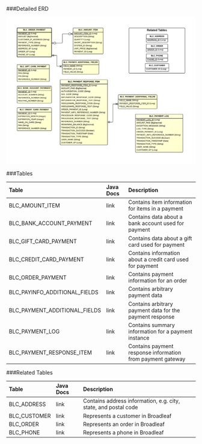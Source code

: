 ###Detailed ERD

[![Order Payment](images/dataModel/OrderPaymentDetailedERD.png)](images/dataModel/OrderPaymentDetailedERD.png)

###Tables

| Table                        | Java Docs | Description                                         |
|:-----------------------------|:----------|:----------------------------------------------------|
|BLC_AMOUNT_ITEM               | link      | Contains item information for items in a payment  |
|BLC_BANK_ACCOUNT_PAYMENT      | link      | Contains data about a bank account used for payment  |
|BLC_GIFT_CARD_PAYMENT         | link      | Contains data about a gift card used for payment  |
|BLC_CREDIT_CARD_PAYMENT       | link      | Contains information about a credit card used for payment  |
|BLC_ORDER_PAYMENT             | link      | Contains payment information for an order  |
|BLC_PAYINFO_ADDITIONAL_FIELDS | link      | Contains arbitrary payment data  |
|BLC_PAYMENT_ADDITIONAL_FIELDS | link      | Contains arbitrary payment data for the payment response  |
|BLC_PAYMENT_LOG               | link      | Contains summary information for a payment instance  |
|BLC_PAYMENT_RESPONSE_ITEM     | link      | Contains payment response information from payment gateway  |

###Related Tables

| Table                       | Java Docs	    | Description                                         |
|:----------------------------|:--------------|:----------------------------------------------------|
|BLC_ADDRESS  | link          | Contains address information, e.g. city, state, and postal code  |
|BLC_CUSTOMER | link          | Represents a customer in Broadleaf  |
|BLC_ORDER    | link          | Represents an order in Broadleaf  |
|BLC_PHONE    | link          | Represents a phone in Broadleaf  |
